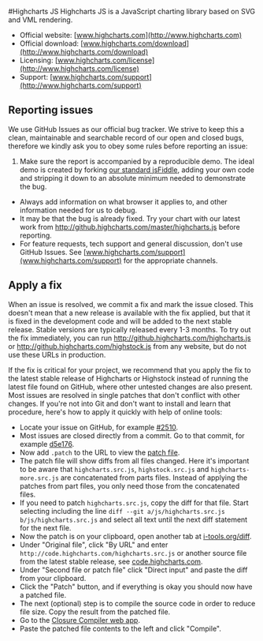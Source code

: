 #Highcharts JS
Highcharts JS is a JavaScript charting library based on SVG and VML rendering.

* Official website:  [www.highcharts.com](http://www.highcharts.com)
* Official download: [www.highcharts.com/download](http://www.highcharts.com/download)
* Licensing: [www.highcharts.com/license](http://www.highcharts.com/license)
* Support: [www.highcharts.com/support](http://www.highcharts.com/support)

## Reporting issues
We use GitHub Issues as our official bug tracker. We strive to keep this a clean, maintainable and searchable record of our open and closed bugs, therefore we kindly ask you to obey some rules before reporting an issue:

1. Make sure the report is accompanied by a reproducible demo. The ideal demo is created by forking [our standard jsFiddle](http://jsfiddle.net/highcharts/llexl/), adding your own code and stripping it down to an absolute minimum needed to demonstrate the bug.
* Always add information on what browser it applies to, and other information needed for us to debug.
* It may be that the bug is already fixed. Try your chart with our latest work from http://github.highcharts.com/master/highcharts.js before reporting.
* For feature requests, tech support and general discussion, don't use GitHub Issues. See [www.highcharts.com/support](www.highcharts.com/support) for the appropriate channels.

## Apply a fix
When an issue is resolved, we commit a fix and mark the issue closed. This doesn't mean that a new release is available with the fix applied, but that it is fixed in the development code and will be added to the next stable release. Stable versions are typically released every 1-3 months. To try out the fix immediately, you can run http://github.highcharts.com/highcharts.js or http://github.highcharts.com/highstock.js from any website, but do not use these URLs in production.

If the fix is critical for your project, we recommend that you apply the fix to the latest stable release of Highcharts or Highstock instead of running the latest file found on GitHub, where other untested changes are also present. Most issues are resolved in single patches that don't conflict with other changes. If you're not into Git and don't want to install and learn that procedure, here's how to apply it quickly with help of online tools:
* Locate your issue on GitHub, for example [#2510](https://github.com/highslide-software/highcharts.com/issues/2510).
* Most issues are closed directly from a commit. Go to that commit, for example [d5e176](https://github.com/highslide-software/highcharts.com/commit/d5e176b5c01bb60402c1f6347993a818e2ab4035).
* Now add `.patch` to the URL to view the [patch file](https://github.com/highslide-software/highcharts.com/commit/d5e176b5c01bb60402c1f6347993a818e2ab4035.patch).
* The patch file will show diffs from all files changed. Here it's important to be aware that `highcharts.src.js`, `highstock.src.js` and `highcharts-more.src.js` are concatenated from parts files. Instead of applying the patches from part files, you only need those from the concatenated files.
* If you need to patch `highcharts.src.js`, copy the diff for that file. Start selecting including the line `diff --git a/js/highcharts.src.js b/js/highcharts.src.js` and select all text until the next diff statement for the next file.
* Now the patch is on your clipboard, open another tab at [i-tools.org/diff](http://i-tools.org/diff).
* Under "Original file", click "By URL" and enter `http://code.highcharts.com/highcharts.src.js` or another source file from the latest stable release, see [code.highcharts.com](http://code.highcharts.com).
* Under "Second file or patch file" click "Direct input" and paste the diff from your clipboard.
* Click the "Patch" button, and if everything is okay you should now have a patched file.
* The next (optional) step is to compile the source code in order to reduce file size. Copy the result from the patched file.
* Go to the [Closure Compiler web app](http://closure-compiler.appspot.com/home).
* Paste the patched file contents to the left and click "Compile".

